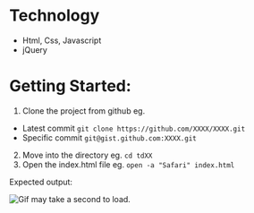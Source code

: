 # Technology

- Html, Css, Javascript
- jQuery

# Getting Started:

1. Clone the project from github eg.

- Latest commit `git clone https://github.com/XXXX/XXXX.git`
- Specific commit `git@gist.github.com:XXXX.git`

2. Move into the directory eg. `cd tdXX`
3. Open the index.html file eg. `open -a "Safari" index.html`

Expected output:

![Gif may take a second to load.](https://github.com/jacob30/gh-assets/blob/main/td2c.gif "Project Demo Gif")
